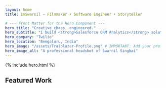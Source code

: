 ```yaml
---
layout: home
title: ImSwarnil — Filmmaker • Software Engineer • Storyteller

# --- Front Matter for the Hero Component ---
hero_title: "Creative chaos, engineered."
hero_subtitle: "I build <strong>Salesforce CRM Analytics</strong> solutions by day and craft cinematic stories by night. I bring a unique blend of technical precision and creative vision to every project."
hero_company: "Twilio"
hero_location: "Bengaluru, India"
hero_image: "/assets/Traiblazer-Profile.png" # IMPORTANT: Add your profile picture here
hero_image_alt: "A professional headshot of Swarnil Singhai"
---
```


<!-- This is all you need on your homepage to display the hero -->
{% include hero.html %}

<article class="skeleton-card">
  <div class="media-wrap">
    <div class="sf-skeleton__media" id="ph-media"></div>
    <img id="real-media" src="/assets/hero.jpg" alt="Preview" loading="lazy" style="display:none; width:100%; height:auto; border-radius: var(--sf-radius-lg); box-shadow: var(--sf-shadow-md);" />
  </div>
  <div class="sf-4"></div>
  <div class="sf-skeleton__title" id="ph-title" style="max-width: 60%"></div>
  <div class="sf-skeleton-stack" id="ph-lines">
    <div class="sf-skeleton__line"></div>
    <div class="sf-skeleton__line" style="max-width: 80%"></div>
    <div class="sf-skeleton__line" style="max-width: 70%"></div>
  </div>
</article>

<script>
  // minimal demo swap: replace skeletons when image completes
  const img = document.getElementById('real-media');
  const phMedia = document.getElementById('ph-media');
  const phTitle = document.getElementById('ph-title');
  const phLines = document.getElementById('ph-lines');
  img.addEventListener('load', () => {
    phMedia.style.display='none'; phTitle.style.display='none'; phLines.style.display='none';
    img.style.display='block';
  });
  // if cached
  if (img.complete) img.dispatchEvent(new Event('load'));
</script>


<!-- ======================================================= -->
<!-- All your other homepage sections (Timeline, Work, etc.) -->
<!-- can now follow here, each in their own <section> tag.  -->
<!-- ======================================================= -->

<section id="work" class="sf-container" style="padding: var(--sf-8) 0;">
  <div class="sf-page-header" style="margin-bottom:var(--sf-4);">
    <h2 class="sf-h2">Featured Work</h2>
  </div>
  <!-- Your work cards grid would go here -->
</section>

<!-- etc. -->